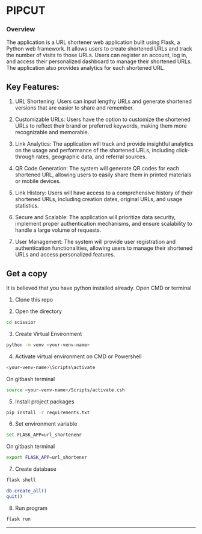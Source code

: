 # PIPCUT

### Overview

The application is a URL shortener web application built using Flask, a Python web framework. It allows users to create shortened URLs and track the number of visits to those URLs. Users can register an account, log in, and access their personalized dashboard to manage their shortened URLs. The application also provides analytics for each shortened URL.
## Key Features:

1. URL Shortening: Users can input lengthy URLs and generate shortened versions that are easier to share and remember.

2. Customizable URLs: Users have the option to customize the shortened URLs to reflect their brand or preferred keywords, making them more recognizable and memorable.

3. Link Analytics: The application will track and provide insightful analytics on the usage and performance of the shortened URLs, including click-through rates, geographic data, and referral sources.

4. QR Code Generation: The system will generate QR codes for each shortened URL, allowing users to easily share them in printed materials or mobile devices.

5. Link History: Users will have access to a comprehensive history of their shortened URLs, including creation dates, original URLs, and usage statistics.

6. Secure and Scalable: The application will prioritize data security, implement proper authentication mechanisms, and ensure scalability to handle a large volume of requests.

7. User Management: The system will provide user registration and authentication functionalities, allowing users to manage their shortened URLs and access personalized features.



## Get a copy
It is believed that you have python installed already. Open CMD or terminal
1. Clone this repo

2. Open the directory
```sh
cd scissior
```
3. Create Virtual Environment
```sh
python -m venv <your-venv-name>
```
4. Activate virtual environment on CMD or Powershell
```sh
<your-venv-name>\Scripts\activate
```
On gitbash terminal
```sh
source <your-venv-name>/Scripts/activate.csh
```
5. Install project packages
```sh
pip install -r requirements.txt
```
6. Set environment variable
```sh
set FLASK_APP=url_shortenenr
```
On gitbash terminal
```sh
export FLASK_APP=url_shortener
```
7. Create database
```sh
flask shell
```
```sh
db.create_all()
quit()
```
8. Run program
```sh
flask run
```
<hr>





